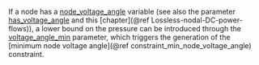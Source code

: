 If a node has a [node\_voltage\_angle](@ref) variable (see also the parameter [has\_voltage\_angle](@ref) and this [chapter](@ref Lossless-nodal-DC-power-flows)),
a lower bound on the pressure can be introduced through the [voltage\_angle\_min](@ref) parameter, which triggers the generation of the [minimum node voltage angle](@ref constraint_min_node_voltage_angle) constraint.
